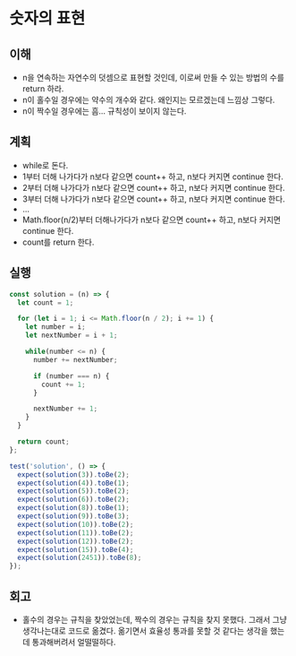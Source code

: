 # 숫자의 표현

## 이해

- n을 연속하는 자연수의 덧셈으로 표현할 것인데, 이로써 만들 수 있는 방법의 수를 return 하라.
- n이 홀수일 경우에는 약수의 개수와 같다. 왜인지는 모르겠는데 느낌상 그렇다.
- n이 짝수일 경우에는 흠... 규칙성이 보이지 않는다.

## 계획

- while로 돈다.
- 1부터 더해 나가다가 n보다 같으면 count++ 하고, n보다 커지면 continue 한다.
- 2부터 더해 나가다가 n보다 같으면 count++ 하고, n보다 커지면 continue 한다.
- 3부터 더해 나가다가 n보다 같으면 count++ 하고, n보다 커지면 continue 한다.
- ...
- Math.floor(n/2)부터 더해나가다가 n보다 같으면 count++ 하고, n보다 커지면 continue 한다.
- count를 return 한다.

## 실행

```javascript
const solution = (n) => {
  let count = 1;

  for (let i = 1; i <= Math.floor(n / 2); i += 1) {
    let number = i;
    let nextNumber = i + 1;

    while(number <= n) {
      number += nextNumber;

      if (number === n) {
        count += 1;
      }

      nextNumber += 1;
    }
  }

  return count;
};

test('solution', () => {  
  expect(solution(3)).toBe(2);
  expect(solution(4)).toBe(1);
  expect(solution(5)).toBe(2);
  expect(solution(6)).toBe(2);
  expect(solution(8)).toBe(1);
  expect(solution(9)).toBe(3);
  expect(solution(10)).toBe(2);
  expect(solution(11)).toBe(2);
  expect(solution(12)).toBe(2);
  expect(solution(15)).toBe(4);
  expect(solution(2451)).toBe(8);
});
```

## 회고

- 홀수의 경우는 규칙을 찾았었는데, 짝수의 경우는 규칙을 찾지 못했다. 그래서 그냥 생각나는대로 코드로 옮겼다. 옮기면서 효율성 통과를 못할 것 같다는 생각을 했는데 통과해버려서 얼떨떨하다.
